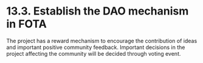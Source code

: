 # 13.3. Establish the DAO mechanism in FOTA

The project has a reward mechanism to encourage the contribution of ideas and important positive community feedback. Important decisions in the project affecting the community will be decided through voting event.
